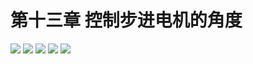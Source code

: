 # 第十三章 控制步进电机的角度


<img src="../img/go1/88.png" />

<img src="../img/go1/89.png" />

<img src="../img/go1/90.png" />

<img src="../img/go1/91.png" />

<img src="../img/go1/92.png" />
